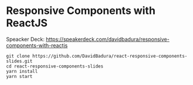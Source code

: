 # Responsive Components with ReactJS

Speacker Deck: https://speakerdeck.com/davidbadura/responsive-components-with-reactjs

```
git clone https://github.com/DavidBadura/react-responsive-components-slides.git
cd react-responsive-components-slides
yarn install
yarn start
```
